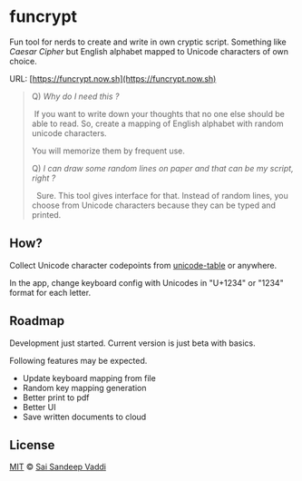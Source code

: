# funcrypt

Fun tool for nerds to create and write in own cryptic script. Something like _Caesar Cipher_ but English alphabet mapped to Unicode characters of own choice.

URL: [https://funcrypt.now.sh](https://funcrypt.now.sh)

> Q) _Why do I need this ?_
>
> &nbsp;If you want to write down your thoughts that no one else should be able to read. So, create a mapping of English alphabet with random unicode characters.
>
> You will memorize them by frequent use.
>
> Q) _I can draw some random lines on paper and that can be my script, right ?_
>
> &nbsp; Sure. This tool gives interface for that. Instead of random lines, you choose from Unicode characters because they can be typed and printed.

## How?

Collect Unicode character codepoints from [unicode-table](https://unicode-table.com/) or anywhere.

In the app, change keyboard config with Unicodes in "U+1234" or "1234" format for each letter.

## Roadmap

Development just started. Current version is just beta with basics.

Following features may be expected.

* Update keyboard mapping from file
* Random key mapping generation
* Better print to pdf
* Better UI
* Save written documents to cloud

## License

[MIT](/LICENSE) &copy; [Sai Sandeep Vaddi](https://github.com/saisandeepvaddi)
